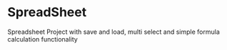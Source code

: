# SpreadSheet
Spreadsheet Project with save and load, multi select and simple formula calculation functionality
